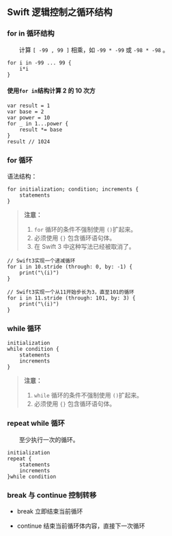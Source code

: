 ## Swift 逻辑控制之循环结构


### for in 循环结构
　　计算 `[ -99 , 99 ]` 相乘，如 `-99 * -99` 或 `-98 * -98` 。
```
for i in -99 ... 99 {
    i*i
}
```
#### 使用`for in`结构计算 2 的 10 次方
```
var result = 1
var base = 2
var power = 10
for _ in 1...power {
    result *= base
}
result // 1024
```

### for 循环

语法结构：
```
for initialization; condition; increments {
	statements
}
```

> **注意：** 
> 1. `for` 循环的条件不强制使用 `()`扩起来。
> 2. 必须使用 `{}` 包含循环语句体。
> 3. 在 Swift 3 中这种写法已经被取消了。

```
// Swift3实现一个递减循环
for i in 10.stride (through: 0, by: -1) {
    print("\(i)")
}

// Swift3实现一个从11开始步长为3，直至101的循环
for i in 11.stride (through: 101, by: 3) {
    print("\(i)")
}
```


### while 循环

```
initialization
while condition {
	statements
    increments
}
```
> **注意：** 
> 1. `while` 循环的条件不强制使用 `()`扩起来。
> 2. 必须使用 `{}` 包含循环语句体。



### repeat while 循环
　　至少执行一次的循环。
```
initialization
repeat {
	statements
    increments
}while condition
```

### break 与 continue 控制转移

* break 立即结束当前循环

* continue 结束当前循环体内容，直接下一次循环
